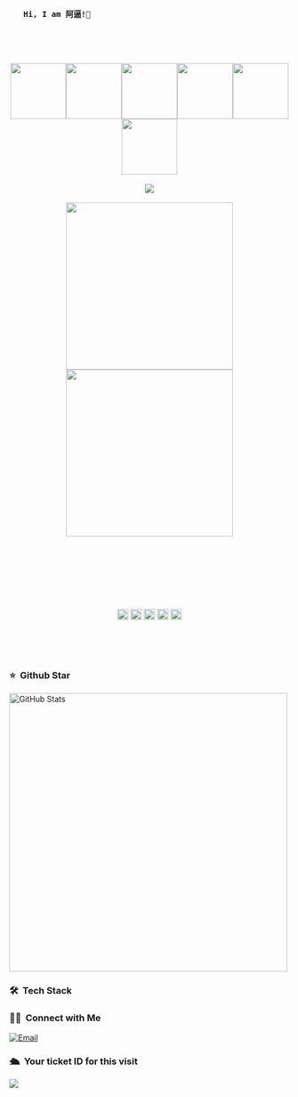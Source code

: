    
<pre>
   <strong>Hi, I am 阿逼!👋 </strong>
</pre> 
<br>
<br>
<br>
<p align="center">
  <img src="https://media3.giphy.com/media/ln7z2eWriiQAllfVcn/200w.webp" width="100"><img src="https://i.giphy.com/media/LMt9638dO8dftAjtco/200.webp" width="100"><img src="https://i.giphy.com/media/eNAsjO55tPbgaor7ma/200w.webp" width="100"><img src="https://i.giphy.com/media/VgGthkhUvGgOit7Y9i/200.webp" width="100"><img src="https://i.giphy.com/media/KzJkzjggfGN5Py6nkT/200.webp" width="100"><img src="https://i.giphy.com/media/IdyAQJVN2kVPNUrojM/200.webp" width="100"><br><br>
  <img src="https://camo.githubusercontent.com/936a08778c7e4885053d148c07bbd2339dfbdd80/68747470733a2f2f6665726f73732e6e65742f782f6e6f6465322e676966" /><br><br>
  <img src="https://little.kylerconway.com/images/golang-what.gif" width="300"><img src="https://intro.rustbridge.com/img/ferris.gif" width="300">
</p>
<br>
<br>
<br>
<br>
<br>
<br>
<p align="center">
<a href="https://github.com/bibinocode/" target="_blank"><img align="center" src="https://cdn.jsdelivr.net/npm/simple-icons@3.0.1/icons/twitter.svg" alt="阿逼" height="20" width="20" /></a>
<a href="https://github.com/bibinocode/" target="_blank"><img align="center" src="https://cdn.jsdelivr.net/npm/simple-icons@3.0.1/icons/linkedin.svg" alt="阿逼" height="20" width="20" /></a>
<a href="https://github.com/bibinocode/" target="_blank"><img align="center" src="https://cdn.jsdelivr.net/npm/simple-icons@3.0.1/icons/stackoverflow.svg" alt="阿逼" height="20" width="20" /></a>
<a href="https://github.com/bibinocode/" target="_blank"><img align="center" src="https://cdn.jsdelivr.net/npm/simple-icons@3.0.1/icons/instagram.svg" alt="阿逼" height="20" width="20" /></a>
  <a href="https://github.com/bibinocode/" target="_blank"><img align="center" src="https://cdn.jsdelivr.net/npm/simple-icons@3.0.1/icons/dev-dot-to.svg" alt="阿逼" height="20" width="20" /></a>
</p>
<br>
<br>
<br>

### ⭐️ &nbsp;Github Star

<img width="500px"  alt="GitHub Stats" src="https://github-readme-stats.vercel.app/api?username=bibinocode&count_private=true&show_icons=true"/>


### 🛠 &nbsp;Tech Stack


### 🤝🏻 &nbsp;Connect with Me
<a href="mailto:2553400824@qq.com"><img alt="Email" src="https://img.shields.io/badge/Email-2553400824@qq.com-blue?style=flat-square&logo=gmail"></a>


### 🛳 &nbsp;Your ticket ID for this visit
<img src="https://profile-counter.glitch.me/bibinocode/count.svg" />
